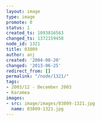 ```yaml
---
layout: image
type: image
promote: 0
status: 1
created_ts: 1093016563
changed_ts: 1372159458
node_id: 1321
title: 03809
author: anj
created: '2004-08-20'
changed: '2013-06-25'
redirect_from: []
permalink: "/node/1321/"
tags:
- 2003/12 - December 2003
- Karamea
images:
- src: image/images/03809-1321.jpg
  name: 03809-1321.jpg
---
```


